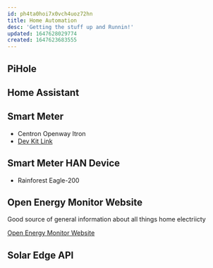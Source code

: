 ```yaml
---
id: ph4ta0hoi7x0vch4uoz72hn
title: Home Automation
desc: 'Getting the stuff up and Runnin!'
updated: 1647628029774
created: 1647623683555
---
```

## PiHole

## Home Assistant

## Smart Meter

- Centron Openway Itron
- [Dev Kit Link](https://developer.itron.com/dev-kit-catalog)

## Smart Meter HAN Device

- Rainforest Eagle-200

## Open Energy Monitor Website

Good source of general information about all things home electriicty

[Open Energy Monitor Website](https://learn.openenergymonitor.org/electricity-monitoring/ac-power-theory/introduction)

## Solar Edge API
